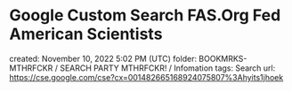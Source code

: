 # Google Custom Search FAS.Org Fed American Scientists

created: November 10, 2022 5:02 PM (UTC)
folder: BOOKMRKS-MTHRFCKR / SEARCH PARTY MTHRFCKR! / Infomation
tags: Search
url: https://cse.google.com/cse?cx=001482665168924075807%3Ahyits1jhoek